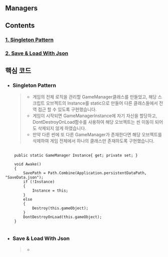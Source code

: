 Managers
-

Contents
-
### [1. Singleton Pattern](#singleton-pattern)
### [2. Save & Load With Json](#save--load-with-json)

핵심 코드
-

- ### Singleton Pattern
  > - 게임의 전체 로직을 관리할 GameManager클래스를 만들었고, 해당 스크립트 오브젝트의 Instance를 static으로 만들어 다른 클래스들에서 전역 접근 할 수 있도록 구현했습니다.
  > - 게임이 시작되면 GameManagerInstance에 자기 자신을 할당하고, DontDestroyOnLoad함수를 사용하여 해당 오브젝트는 씬 이동이 되어도 삭제되지 않게 하였습니다.
  > - 만약 다른 씬에 또 다른 GameManager가 존재한다면 해당 오브젝트를 삭제하여 게임 전체에서 하나의 클래스만 존재하도록 구현했습니다.

<pre>
  <code>
    public static GameManager Instance{ get; private set; }
    
    void Awake()
    {
        SavePath = Path.Combine(Application.persistentDataPath, "SaveData.json");
        if (!Instance)
        {
            Instance = this;
        }
        else
        {
            Destroy(this.gameObject);
        }
        DontDestroyOnLoad(this.gameObject);
    }
  </code>
</pre>

- ### Save & Load With Json
  > - 
<pre>
  <code>
    
  </code>
</pre>

